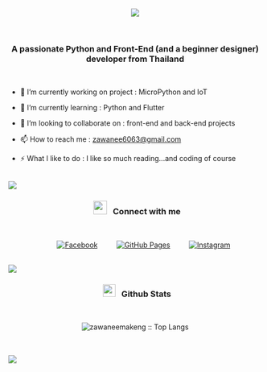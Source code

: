 <br>
<p align="center">
    <a href="https://github.com/DenverCoder1/readme-typing-svg"><img
            src="https://readme-typing-svg.herokuapp.com?font=Time+New+Roman&color=cyan&size=25&center=true&vCenter=true&width=600&height=100&lines=Hello+Everyone..&#128156;++I'm+Zawanee+Makeng;Active+Learner,;Love+to+learn+new+stuffs;Slow+progress+is+still+progress...&#128156;"></a>
</p>

<br>
<h3 align="center">A passionate Python and Front-End (and a beginner designer) developer from Thailand</h3><br>

- 🔭 I’m currently working on project : MicroPython and IoT 

- 🌱 I’m currently learning : Python and Flutter

- 👯 I’m looking to collaborate on : front-end and back-end projects

- 📫 How to reach me : zawanee6063@gmail.com

- ⚡ What I like to do : I like so much reading...and coding of course<br><br>
<img src="https://user-images.githubusercontent.com/73097560/115834477-dbab4500-a447-11eb-908a-139a6edaec5c.gif">

<h3 align="center">&nbsp;&nbsp;<img src="https://cdn-icons-png.flaticon.com/512/3188/3188314.png" width="27"><b> &nbsp;
        Connect with me
    </b></h3><br>

<p align="center">
    &emsp;&nbsp;&nbsp;&nbsp;&nbsp;
    <a href="https://www.facebook.com/z.zawanee" target="_blank"><img alt="Facebook"
            src="https://img.shields.io/badge/facebook-1861d6?style=for-the-badge&logo=facebook&logoColor=white"></a>
    &emsp;&nbsp;&nbsp;&nbsp;&nbsp;
    <a href="https://github.com/zawaneemakeng?tab=repositories" target="_blank"><img alt=" GitHub Pages"
            src="https://img.shields.io/badge/GitHub-100000?style=for-the-badge&logo=github&logoColor=white"></a>
    &emsp;&nbsp;&nbsp;&nbsp;&nbsp;
    <a href="https://www.instagram.com/z.zawaneee/" target="_blank"><img alt="Instagram"
            src="https://img.shields.io/badge/Instagram-a056bf?style=for-the-badge&logo=instagram&logoColor=white" /></a>

</p>
<br>

<img src="https://user-images.githubusercontent.com/73097560/115834477-dbab4500-a447-11eb-908a-139a6edaec5c.gif">
<h3 align="center">&nbsp;&nbsp;<img src="https://cdn-icons-png.flaticon.com/512/3767/3767315.png" width="25"><b> &nbsp;
        Github Stats
    </b></h3><br>
<p align="center"><img
        src="https://github-readme-stats.vercel.app/api/top-langs/?username=zawaneemakeng&langs_count=10&theme=tokyonight&layout=compact"
        alt="zawaneemakeng :: Top Langs" /><br><br>
</p>

<br>
<img src="https://user-images.githubusercontent.com/73097560/115834477-dbab4500-a447-11eb-908a-139a6edaec5c.gif">
<br>
<br>

